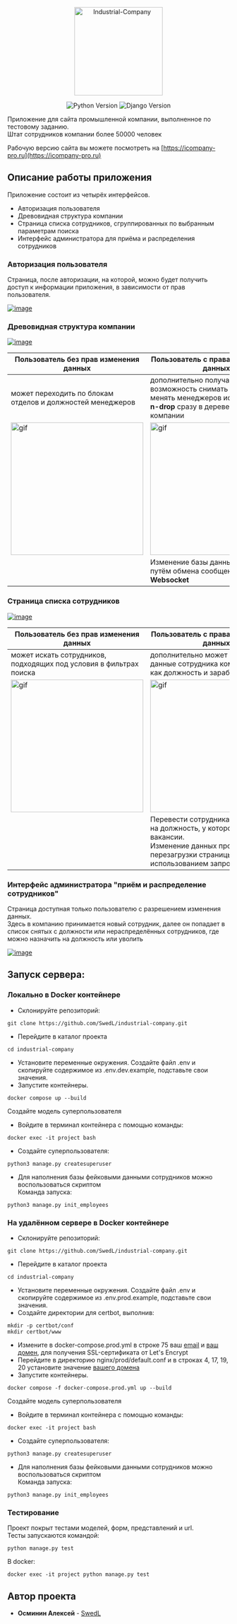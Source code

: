 <p align="center"><img src="https://i.ibb.co/xYsQMXR/Industrial-Company.png" alt="Industrial-Company" border="0" width="200"></p>

<p align="center">
   <img src="https://img.shields.io/badge/Pyhton-3.12-orange)" alt="Python Version">
   <img src="https://img.shields.io/badge/Django-5.2-E86F00" alt="Django Version">
</p>

<p>Приложение для сайта промышленной компании, выполненное по тестовому заданию. <br>
Штат сотрудников компании более 50000 человек</p>

Рабочую версию сайта вы можете посмотреть на [https://icompany-pro.ru](https://icompany-pro.ru)

## Описание работы приложения
Приложение состоит из четырёх интерфейсов. 

* Авторизация пользователя
* Древовидная структура компании
* Страница списка сотрудников, сгруппированных по выбранным параметрам поиска
* Интерфейс администратора для приёма и распределения сотрудников

### Авторизация пользователя
Страница, после авторизации, на которой, можно будет получить доступ к информации приложения, в зависимости от прав пользователя.

<a href="https://i.ibb.co/d2dgWKc/2024-03-08-14-02-52.png"><img src="https://i.ibb.co/d2dgWKc/2024-03-08-14-02-52.png" alt="image" border="0"></a>

### Древовидная структура компании

<a href="https://i.ibb.co/HTh1CVL/2024-03-11-07-05-01.png"><img src="https://i.ibb.co/HTh1CVL/2024-03-11-07-05-01.png" alt="image" border="0"></a>

<table>
   <thead>
   <tr>
      <th scope="col" style="width:50%">Пользователь без прав изменения данных</th>
      <th scope="col" style="width:50%">Пользователь с правами изменения данных</th>
   </tr>
   </thead>
   <tbody>
      <tr>
         <td>
            может переходить по блокам отделов и должностей менеджеров
         </td>
         <td>
            дополнительно получает возможность снимать с должности и менять менеджеров используя <span style="font-weight: bold">drag-n-drop</span> сразу в дереве структуры компании
         </td>
      </tr>
      <tr>
         <td>
            <a href="https://i.ibb.co/gm9D1R6/test-user-without-permission-1.gif"><img src="https://i.ibb.co/gm9D1R6/test-user-without-permission-1.gif" alt="gif" border="0" width="300"></a>
         </td>
         <td>
            <a href="https://i.ibb.co/J29CXm6/test-user-with-permission.gif"><img src="https://i.ibb.co/J29CXm6/test-user-with-permission.gif" alt="gif" border="0" width="300"></a>            
         </td>
      </tr>
      <tr>
         <td>
         </td>
         <td>
            Изменение базы данных происходит путём обмена сообщений канала <span style="font-weight: bold">Websocket</span>
         </td>
      </tr>
   </tbody>
</table>

### Страница списка сотрудников
<a href="https://i.ibb.co/TKcDnHg/2024-03-11-07-06-50.png"><img src="https://i.ibb.co/TKcDnHg/2024-03-11-07-06-50.png" alt="image" border="0"></a>
<table>
   <thead>
   <tr>
      <th scope="col" style="width:50%">Пользователь без прав изменения данных</th>
      <th scope="col" style="width:50%">Пользователь с правами изменения данных</th>
   </tr>
   </thead>
   <tbody>
      <tr>
         <td>
            может искать сотрудников, подходящих под условия в фильтрах поиска
         </td>
         <td>
            дополнительно может изменять данные сотрудника компании, такие как должность и заработную плату
         </td>
      </tr>
      <tr>
         <td>
            <a href="https://i.ibb.co/HFSMrdL/2024-03-10-14-37-51.gif"><img src="https://i.ibb.co/HFSMrdL/2024-03-10-14-37-51.gif" alt="gif" border="0" width="300"></a>
         </td>
         <td>
            <a href="https://i.ibb.co/9Zn2KfY/2024-03-10-14-59-47.gif"><img src="https://i.ibb.co/9Zn2KfY/2024-03-10-14-59-47.gif" alt="gif" border="0" width="300"></a>
         </td>
      </tr>
      <tr>
         <td>
         </td>
         <td>
            Перевести сотрудника можно только на должность, у которой есть вакансии. <br>
            Изменение данных происходит без перезагрузки страницы с использованием запросов <span style="font-weight: bold">AJAX</span>
         </td>
      </tr>
   </tbody>
</table>

### Интерфейс администратора "приём и распределение сотрудников"
Страница доступная только пользователю с разрешением изменения данных. <br>
Здесь в компанию принимается новый сотрудник, далее он попадает в список снятых с должности или нераспределённых сотрудников, где можно назначить на должность или уволить

<a href="https://i.ibb.co/yFD9GXD/2024-03-11-07-08-00.png"><img src="https://i.ibb.co/yFD9GXD/2024-03-11-07-08-00.png" alt="image" border="0"></a>


## Запуск сервера:

### Локально в Docker контейнере 

- Склонируйте репозиторий:
```
git clone https://github.com/SwedL/industrial-company.git
```
 - Перейдите в каталог проекта
```
cd industrial-company
```
- Установите переменные окружения. Создайте файл .env и скопируйте содержимое из .env.dev.example, подставьте свои значения.
- Запустите контейнеры.
```
docker compose up --build
```
Создайте модель суперпользователя
- Войдите в терминал контейнера с помощью команды:
```
docker exec -it project bash
```
- Создайте суперпользователя:
```
python3 manage.py createsuperuser
```
- Для наполнения базы фейковыми данными сотрудников можно воспользоваться скриптом<br>
Команда запуска:
```
python3 manage.py init_employees
```

### На удалённом сервере в Docker контейнере 

- Склонируйте репозиторий:
```
git clone https://github.com/SwedL/industrial-company.git
```
 - Перейдите в каталог проекта
```
cd industrial-company
```
- Установите переменные окружения. Создайте файл .env и скопируйте содержимое из .env.prod.example, подставьте свои значения.
- Создайте директории для certbot, выполнив:
```
mkdir -p certbot/conf
mkdir certbot/www
```
- Измените в docker-compose.prod.yml в строке 75 ваш <ins>email</ins> и <ins>ваш домен</ins>, для получения SSL-сертификата от Let's Encrypt
- Перейдите в директорию nginx/prod/default.conf и в строках 4, 17, 19, 20 установите значение <ins>вашего домена</ins>
- Запустите контейнеры.
```
docker compose -f docker-compose.prod.yml up --build
```
Создайте модель суперпользователя
- Войдите в терминал контейнера с помощью команды:
```
docker exec -it project bash
```
- Создайте суперпользователя:
```
python3 manage.py createsuperuser
```
- Для наполнения базы фейковыми данными сотрудников можно воспользоваться скриптом<br>
Команда запуска:
```
python3 manage.py init_employees
```


### Тестирование

Проект покрыт тестами моделей, форм, представлений и url.<br>
Тесты запускаются командой:
```
python manage.py test
```
В docker:
```
docker exec -it project python manage.py test
```
## Автор проекта

* **Осминин Алексей** - [SwedL](https://github.com/SwedL)

